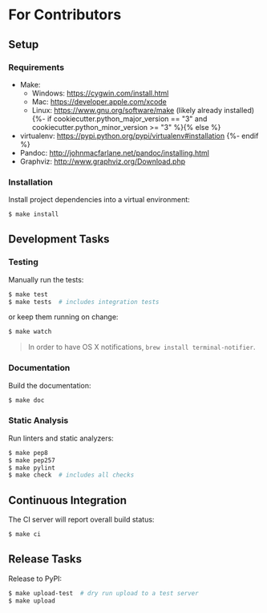 # For Contributors

## Setup

### Requirements

* Make:
    * Windows: https://cygwin.com/install.html
    * Mac: https://developer.apple.com/xcode
    * Linux: https://www.gnu.org/software/make (likely already installed)
{%- if cookiecutter.python_major_version == "3" and cookiecutter.python_minor_version >= "3"  %}{% else %}
* virtualenv: https://pypi.python.org/pypi/virtualenv#installation
{%- endif %}
* Pandoc: http://johnmacfarlane.net/pandoc/installing.html
* Graphviz: http://www.graphviz.org/Download.php

### Installation

Install project dependencies into a virtual environment:

```sh
$ make install
```

## Development Tasks

### Testing

Manually run the tests:

```sh
$ make test
$ make tests  # includes integration tests
```

or keep them running on change:

```sh
$ make watch
```

> In order to have OS X notifications, `brew install terminal-notifier`.

### Documentation

Build the documentation:

```sh
$ make doc
```

### Static Analysis

Run linters and static analyzers:

```sh
$ make pep8
$ make pep257
$ make pylint
$ make check  # includes all checks
```

## Continuous Integration

The CI server will report overall build status:

```sh
$ make ci
```

## Release Tasks

Release to PyPI:

```sh
$ make upload-test  # dry run upload to a test server
$ make upload
```
